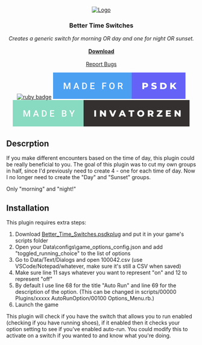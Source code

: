 <!-- PROJECT LOGO -->
<br />
<div align="center">
  <a href="https://github.com/invatorzen/PSDKPlugins">
    <img src="https://i.imgur.com/Q3LOc4v.png" alt="Logo" width="240" height="240">
  </a>

  <h3 align="center">Better Time Switches</h3>

  <p align="center">
    <i>Creates a generic switch for morning OR day and one for night OR sunset.</i>
    <br /> <br />
    <a href="/plugins/Better_Time_Switches/Better Time Switches.psdkplug"><strong>Download</strong></a>
    <br />
    <br />
    <a href="https://github.com/invatorzen/InvatorzenPSDKPlugins/issues">Report Bugs</a>
      
  [![ruby badge](https://forthebadge.com/images/badges/made-with-ruby.svg)](https://forthebadge.com)
  [![psdk badge](/svgs/made_for_psdk.svg)](https://gitlab.com/pokemonsdk/pokemonsdk)
  [![invatorzen badge](/svgs/made_by_invatorzen.svg)](https://github.com/invatorzen/Invatorzens_PSDKPlugins/tree/main)
  </p>
</div>

## Descrption
If you make different encounters based on the time of day, this plugin could be really beneficial to you. The goal of this plugin was to cut my own groups in half, since I'd previously need to create 4 - one for each time of day. Now I no longer need to create the "Day" and "Sunset" groups. <br>

Only "morning" and "night!"

## Installation
This plugin requires extra steps:
<ol>
  <li>Download <a href="/plugins/Better_Time_Switches/Better Time Switches.psdkplug">Better_Time_Switches.psdkplug</a> and put it in your game's scripts folder</li>
  <li>Open your Data\configs\game_options_config.json and add "toggled_running_choice" to the list of options</li>
  <li>Go to Data/Text/Dialogs and open 100042.csv (use VSCode/Notepad/whatever, make sure it's still a CSV when saved)</li>
  <li>Make sure line 11 says whatever you want to represent "on" and 12 to represent "off"</li>
  <li>By default I use line 68 for the title "Auto Run" and line 69 for the description of the option. (This can be changed in scripts/00000 Plugins/xxxxx AutoRunOption/00100 Options_Menu.rb.)</li>
  <li>Launch the game</li>
</ol>

This plugin will check if you have the switch that allows you to run enabled (checking if you have running shoes), if it enabled then it checks your option setting to see if you've enabled auto-run. You could modify this to activate on a switch if you wanted to and know what you're doing.